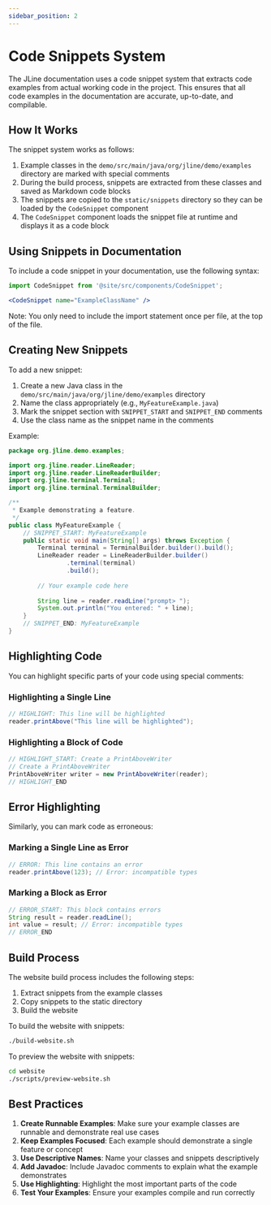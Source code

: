 ```yaml
---
sidebar_position: 2
---
```


# Code Snippets System

The JLine documentation uses a code snippet system that extracts code examples from actual working code in the project. This ensures that all code examples in the documentation are accurate, up-to-date, and compilable.

## How It Works

The snippet system works as follows:

1. Example classes in the `demo/src/main/java/org/jline/demo/examples` directory are marked with special comments
2. During the build process, snippets are extracted from these classes and saved as Markdown code blocks
3. The snippets are copied to the `static/snippets` directory so they can be loaded by the `CodeSnippet` component
4. The `CodeSnippet` component loads the snippet file at runtime and displays it as a code block

## Using Snippets in Documentation

To include a code snippet in your documentation, use the following syntax:

```jsx
import CodeSnippet from '@site/src/components/CodeSnippet';

<CodeSnippet name="ExampleClassName" />
```

Note: You only need to include the import statement once per file, at the top of the file.

## Creating New Snippets

To add a new snippet:

1. Create a new Java class in the `demo/src/main/java/org/jline/demo/examples` directory
2. Name the class appropriately (e.g., `MyFeatureExample.java`)
3. Mark the snippet section with `SNIPPET_START` and `SNIPPET_END` comments
4. Use the class name as the snippet name in the comments

Example:

```java
package org.jline.demo.examples;

import org.jline.reader.LineReader;
import org.jline.reader.LineReaderBuilder;
import org.jline.terminal.Terminal;
import org.jline.terminal.TerminalBuilder;

/**
 * Example demonstrating a feature.
 */
public class MyFeatureExample {
    // SNIPPET_START: MyFeatureExample
    public static void main(String[] args) throws Exception {
        Terminal terminal = TerminalBuilder.builder().build();
        LineReader reader = LineReaderBuilder.builder()
                .terminal(terminal)
                .build();
        
        // Your example code here
        
        String line = reader.readLine("prompt> ");
        System.out.println("You entered: " + line);
    }
    // SNIPPET_END: MyFeatureExample
}
```

## Highlighting Code

You can highlight specific parts of your code using special comments:

### Highlighting a Single Line

```java
// HIGHLIGHT: This line will be highlighted
reader.printAbove("This line will be highlighted");
```

### Highlighting a Block of Code

```java
// HIGHLIGHT_START: Create a PrintAboveWriter
// Create a PrintAboveWriter
PrintAboveWriter writer = new PrintAboveWriter(reader);
// HIGHLIGHT_END
```

## Error Highlighting

Similarly, you can mark code as erroneous:

### Marking a Single Line as Error

```java
// ERROR: This line contains an error
reader.printAbove(123); // Error: incompatible types
```

### Marking a Block as Error

```java
// ERROR_START: This block contains errors
String result = reader.readLine();
int value = result; // Error: incompatible types
// ERROR_END
```

## Build Process

The website build process includes the following steps:

1. Extract snippets from the example classes
2. Copy snippets to the static directory
3. Build the website

To build the website with snippets:

```bash
./build-website.sh
```

To preview the website with snippets:

```bash
cd website
./scripts/preview-website.sh
```

## Best Practices

1. **Create Runnable Examples**: Make sure your example classes are runnable and demonstrate real use cases
2. **Keep Examples Focused**: Each example should demonstrate a single feature or concept
3. **Use Descriptive Names**: Name your classes and snippets descriptively
4. **Add Javadoc**: Include Javadoc comments to explain what the example demonstrates
5. **Use Highlighting**: Highlight the most important parts of the code
6. **Test Your Examples**: Ensure your examples compile and run correctly
